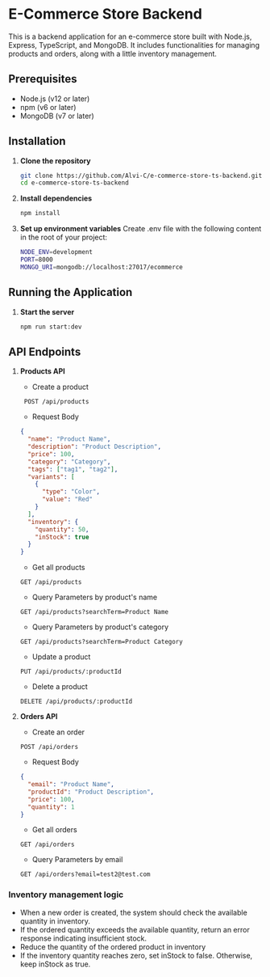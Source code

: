 # E-Commerce Store Backend

This is a backend application for an e-commerce store built with Node.js, Express, TypeScript, and MongoDB. It includes functionalities for managing products and orders, along with a little inventory management.

## Prerequisites

- Node.js (v12 or later)
- npm (v6 or later)
- MongoDB (v7 or later)

## Installation

1. **Clone the repository**

   ```sh
   git clone https://github.com/Alvi-C/e-commerce-store-ts-backend.git
   cd e-commerce-store-ts-backend
   ```

2. **Install dependencies**

   ```sh
   npm install
   ```

3. **Set up environment variables**
   Create .env file with the following content in the root of your project:

   ```sh
   NODE_ENV=development
   PORT=8000
   MONGO_URI=mongodb://localhost:27017/ecommerce
   ```

## Running the Application

1. **Start the server**

   ```sh
   npm run start:dev
   ```

## API Endpoints

1. **Products API**

   - Create a product

   ```http
    POST /api/products
   ```

   - Request Body

   ```json
   {
     "name": "Product Name",
     "description": "Product Description",
     "price": 100,
     "category": "Category",
     "tags": ["tag1", "tag2"],
     "variants": [
       {
         "type": "Color",
         "value": "Red"
       }
     ],
     "inventory": {
       "quantity": 50,
       "inStock": true
     }
   }
   ```

   - Get all products

   ```http
   GET /api/products
   ```

   - Query Parameters by product's name

   ```http
   GET /api/products?searchTerm=Product Name
   ```

   - Query Parameters by product's category

   ```http
   GET /api/products?searchTerm=Product Category
   ```

   - Update a product

   ```http
   PUT /api/products/:productId
   ```

   - Delete a product

   ```http
   DELETE /api/products/:productId
   ```

2. **Orders API**

   - Create an order

   ```http
   POST /api/orders
   ```

   - Request Body

   ```json
   {
     "email": "Product Name",
     "productId": "Product Description",
     "price": 100,
     "quantity": 1
   }
   ```

   - Get all orders

   ```http
   GET /api/orders
   ```

   - Query Parameters by email

   ```http
   GET /api/orders?email=test2@test.com
   ```

### Inventory management logic

- When a new order is created, the system should check the available quantity in inventory.
- If the ordered quantity exceeds the available quantity, return an error response indicating insufficient stock.
- Reduce the quantity of the ordered product in inventory
- If the inventory quantity reaches zero, set inStock to false. Otherwise, keep inStock as true.
